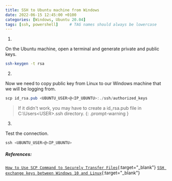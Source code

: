 ```yaml
---
title: SSH to Ubuntu machine from Windows
date: 2022-06-15 12:45:00 +0100
categories: [Windows, Ubuntu 20.04]
tags: [ssh, powershell]     # TAG names should always be lowercase
---
```


1.
On the Ubuntu machine, open a terminal and generate private and public keys.
```bash
ssh-keygen -t rsa
```

2.
Now we need to copy public key from Linux to our Windows machine that we will be logging from. 

```powershell
scp id_rsa.pub <UBUNTU_USER>@<IP_UBUNTU>:./ssh/authorized_keys
```

> If it didn't work, you may have to create a id_rsa.pub file in C:\Users\<USER>\.ssh directory.
{: .prompt-warning }


3.
Test the connection.

```powershell
ssh <UBUNTU_USER>@<IP_UBUNTU>
```


##### References: 
[`How to Use SCP Command to Securely Transfer Files`](https://linuxize.com/post/how-to-use-scp-command-to-securely-transfer-files/){:target="_blank"}
[`SSH exchange keys between Windows 10 and Linux`](https://youtu.be/iHbLatrPF2M){:target="_blank"}
